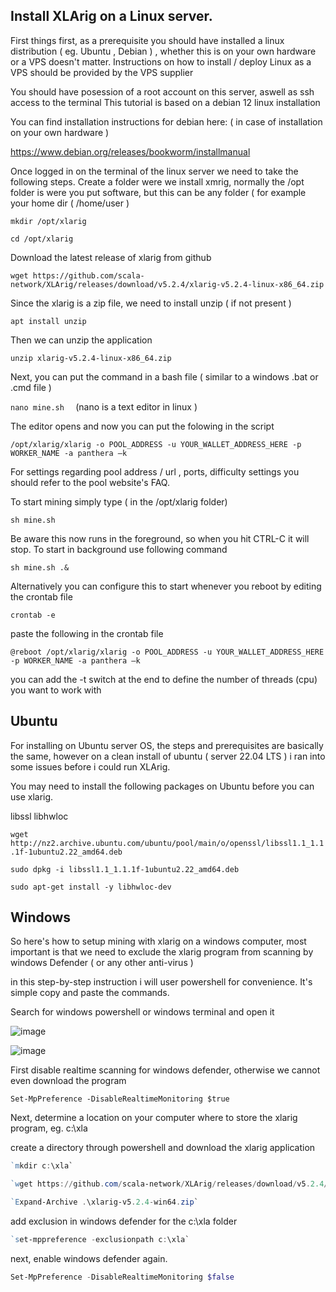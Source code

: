 ## Install XLArig on a Linux server.

First things first, as a prerequisite you should have installed a linux distribution ( eg. Ubuntu , Debian ) , whether this is on your own hardware or a VPS doesn't matter. 
Instructions on how to install / deploy Linux as a VPS should be provided by the VPS supplier 

You should have posession of a root account on this server, aswell as ssh access to the terminal 
This tutorial is based on a debian 12 linux installation 

You can find installation instructions for debian here:   ( in case of installation on your own hardware ) 

https://www.debian.org/releases/bookworm/installmanual 

Once logged in on the terminal of the linux server we need to take the following steps.
Create a folder were we install xmrig,  normally the /opt folder is were you put software, but this can be any folder ( for example your home dir  ( 
/home/user )  

` mkdir /opt/xlarig `

` cd /opt/xlarig `

Download the latest release of xlarig from github 

`wget https://github.com/scala-network/XLArig/releases/download/v5.2.4/xlarig-v5.2.4-linux-x86_64.zip `

Since the xlarig is a zip file, we need to install unzip ( if not present )   

 `apt install unzip `

 Then we can unzip the application 

` unzip xlarig-v5.2.4-linux-x86_64.zip `

Next, you can put the command in a bash file ( similar to a windows .bat or .cmd file )  

 `nano mine.sh  `    (nano is a text editor in linux )

The editor opens and now you can put the folowing in the script 

`/opt/xlarig/xlarig -o POOL_ADDRESS -u YOUR_WALLET_ADDRESS_HERE -p WORKER_NAME -a panthera –k `

For settings regarding pool address / url , ports, difficulty settings you should refer to the pool website's FAQ.

To start mining simply type ( in the /opt/xlarig folder)    

`sh mine.sh `

Be aware this now runs in the foreground, so when you hit CTRL-C it will stop. To start in background use following command 

`sh mine.sh .& `

Alternatively you can configure this to start whenever you reboot by editing the crontab file  

```crontab -e```

paste the following in the crontab file
 
`@reboot /opt/xlarig/xlarig -o POOL_ADDRESS -u YOUR_WALLET_ADDRESS_HERE -p WORKER_NAME -a panthera –k `

you can add the -t switch at the end to define the number of threads (cpu) you want to work with

## Ubuntu 

For installing on Ubuntu server OS, the steps and prerequisites are basically the same, however on a clean install of ubuntu ( server 22.04 LTS ) i ran into some issues before i could run XLArig.

You may need to install the following packages on Ubuntu before you can use xlarig.

libssl
libhwloc

`wget http://nz2.archive.ubuntu.com/ubuntu/pool/main/o/openssl/libssl1.1_1.1.1f-1ubuntu2.22_amd64.deb`

`sudo dpkg -i libssl1.1_1.1.1f-1ubuntu2.22_amd64.deb `

`sudo apt-get install -y libhwloc-dev `


## Windows 

So here's how to setup mining with xlarig on a windows computer, most important is that we need to exclude the xlarig program from scanning by windows Defender ( or any other anti-virus )

in this step-by-step instruction i will user powershell for convenience. It's simple copy and paste the commands.

Search for windows powershell or windows terminal and open it

![image](https://github.com/rdjong80/scala/assets/47658871/902cf9ef-cb70-4e97-bf43-56409fb69d06)

![image](https://github.com/rdjong80/scala/assets/47658871/50a91626-69ec-47ff-999d-dbd7f978aedb)

First disable realtime scanning for windows defender, otherwise we cannot even download the program

`Set-MpPreference -DisableRealtimeMonitoring $true`

Next, determine a location on your computer where to store the xlarig program, eg. c:\xla 

create a directory through powershell and download the xlarig application 
```powershell 
`mkdir c:\xla`

`wget https://github.com/scala-network/XLArig/releases/download/v5.2.4/xlarig-v5.2.4-win64.zip`

`Expand-Archive .\xlarig-v5.2.4-win64.zip`
```
add exclusion in windows defender for the c:\xla folder

```powershell
`set-mppreference -exclusionpath c:\xla`
```
 
next, enable windows defender again.

```powershell
Set-MpPreference -DisableRealtimeMonitoring $false
```



